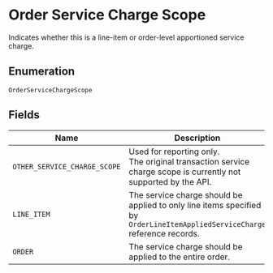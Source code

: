 
# Order Service Charge Scope

Indicates whether this is a line-item or order-level apportioned
service charge.

## Enumeration

`OrderServiceChargeScope`

## Fields

| Name | Description |
|  --- | --- |
| `OTHER_SERVICE_CHARGE_SCOPE` | Used for reporting only.<br>The original transaction service charge scope is currently not supported by the API. |
| `LINE_ITEM` | The service charge should be applied to only line items specified by<br>`OrderLineItemAppliedServiceCharge` reference records. |
| `ORDER` | The service charge should be applied to the entire order. |

